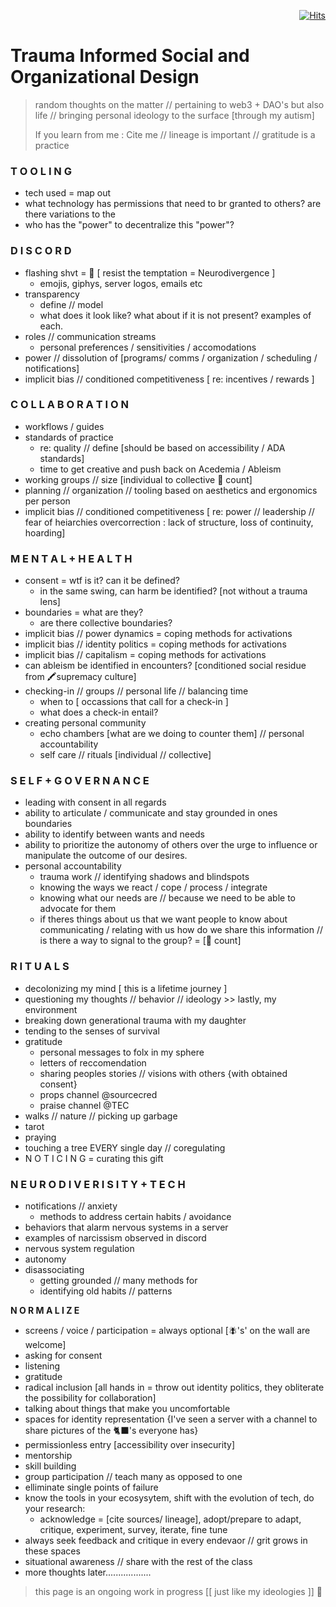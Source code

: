 <div align="right">

[![Hits](https://hits.seeyoufarm.com/api/count/incr/badge.svg?url=https%3A%2F%2Fgithub.com%2FUnderground-Railroad%2FmagnificentMammals%2Fblob%2Fmain%2FbrainDump%2FtraumaInformedSocialDesign.md&count_bg=%23F432D8&title_bg=%23555555&icon=macys.svg&icon_color=%23F432D8&title=hits&edge_flat=false)](https://hits.seeyoufarm.com)

</div>

# Trauma Informed Social and Organizational Design

> random thoughts on the matter // pertaining to web3 + DAO's but also life // bringing personal ideology to the surface 
> [through my autism]
>
> If you learn from me : Cite me // lineage is important // gratitude is a practice

### T O O L I N G
+ tech used = map out
+ what technology has permissions that need to br granted to others? are there variations to the 
+ who has the "power" to decentralize this "power"?

### D I S C O R D

+ flashing shvt = 🚫 [ resist the temptation = Neurodivergence ]
  + emojis, giphys, server logos, emails etc
+ transparency
  + define // model
  + what does it look like? what about if it is not present? examples of each.
+ roles // communication streams
  + personal preferences / sensitivities / accomodations
+ power // dissolution of [programs/ comms / organization / scheduling / notifications]
+ implicit bias // conditioned competitiveness [ re: incentives / rewards ]

### C O L L A B O R A T I O N

+ workflows / guides
+ standards of practice
  + re: quality // define [should be based on accessibility / ADA standards]
  + time to get creative and push back on Acedemia / Ableism
+ working groups // size [individual to collective 🥄 count]
+ planning // organization // tooling based on aesthetics and ergonomics per person
+ implicit bias // conditioned competitiveness [ re: power // leadership // fear of heiarchies overcorrection : lack of structure, loss of continuity, hoarding]

### M E N T A L + H E A L T H

+ consent = wtf is it? can it be defined?
  + in the same swing, can harm be identified? [not without a trauma lens]
+ boundaries = what are they?
  + are there collective boundaries?
+ implicit bias // power dynamics = coping methods for activations
+ implicit bias // identity politics = coping methods for activations
+ implicit bias // capitalism = coping methods for activations
+ can ableism be identified in encounters? [conditioned social residue from 🖍️supremacy culture]
+ checking-in // groups // personal life // balancing time
  + when to [ occassions that call for a check-in ]
  + what does a check-in entail?
+ creating personal community
  + echo chambers [what are we doing to counter them] // personal accountability
  + self care // rituals [individual // collective]

### S E L F + G O V E R N A N C E 

+ leading with consent in all regards
+ ability to articulate / communicate and stay grounded in ones boundaries
+ ability to identify between wants and needs
+ ability to prioritize the autonomy of others over the urge to influence or manipulate the outcome of our desires.
+ personal accountability
  + trauma work // identifying shadows and blindspots
  + knowing the ways we react / cope / process / integrate
  + knowing what our needs are // because we need to be able to advocate for them
  + if theres things about us that we want people to know about communicating / relating with us how do we share this information // is there a way to signal to the group? = [🥄 count]

### R I T U A L S

+ decolonizing my mind [ this is a lifetime journey ]
+ questioning my thoughts // behavior // ideology >> lastly, my environment
+ breaking down generational trauma with my daughter
+ tending to the senses of survival
+ gratitude
  + personal messages to folx in my sphere
  + letters of reccomendation
  + sharing peoples stories // visions with others {with obtained consent}
  + props channel @sourcecred
  + praise channel @TEC
+ walks // nature // picking up garbage
+ tarot
+ praying
+ touching a tree EVERY single day // coregulating
+ N O T I C I N G = curating this gift

### N E U R O D I V E R I S I T Y + T E C H

+ notifications // anxiety
  + methods to address certain habits / avoidance
+ behaviors that alarm nervous systems in a server
+ examples of narcissism observed in discord
+ nervous system regulation
+ autonomy
+ disassociating
  + getting grounded // many methods for
  + identifying old habits // patterns

**N O R M A L I Z E**
+ screens / voice / participation = always optional [🪰's' on the wall are welcome]
+ asking for consent
+ listening
+ gratitude
+ radical inclusion [all hands in = throw out identity politics, they obliterate the possibility for collaboration]
+ talking about things that make you uncomfortable
+ spaces for identity representation {I've seen a server with a channel to share pictures of the 🐈‍⬛'s everyone has}
+ permissionless entry [accessibility over insecurity]
+ mentorship
+ skill building
+ group participation // teach many as opposed to one
+ elliminate single points of failure
+ know the tools in your ecosysytem, shift with the evolution of tech, do your research:
  + acknowledge = [cite sources/ lineage], adopt/prepare to adapt, critique, experiment, survey, iterate, fine tune
+ always seek feedback and critique in every endevaor // grit grows in these spaces
+ situational awareness // share with the rest of the class
+ more thoughts later..................

> this page is an ongoing work in progress [[ just like my ideologies ]] 🤍
